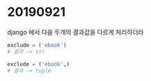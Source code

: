 # 20190921

django 에서 다음 두개의 결과값을 다르게 처리하더라
```python
exclude = ('ebook')
# 결과 -> str
```
```python
exclude = ('ebook',)
# 결과 -> tuple
```
